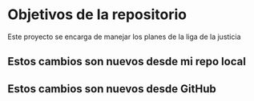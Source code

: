 # Objetivos de la repositorio

Este proyecto se encarga de manejar los planes de la liga de la justicia


## Estos cambios son nuevos desde mi repo local
## Estos cambios son nuevos desde GitHub
